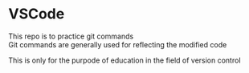 # VSCode
This repo is to practice git commands <br>
Git commands are generally used for reflecting the modified code 
<br>
<p> This is only for the purpode of education in the field of version control</p>